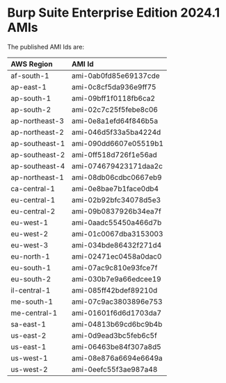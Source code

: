 # Burp Suite Enterprise Edition 2024.1 AMIs

The published AMI Ids are:

| AWS Region | AMI Id |
| :--------- | :----- |
| af-south-1 | ami-0ab0fd85e69137cde |
| ap-east-1 | ami-0c8cf5da936e9ff75 |
| ap-south-1 | ami-09bff1f0118fb6ca2 |
| ap-south-2 | ami-02c7c25f5febe8c06 |
| ap-northeast-3 | ami-0e8a1efd64f846b5a |
| ap-northeast-2 | ami-046d5f33a5ba4224d |
| ap-southeast-1 | ami-090dd6607e05519b1 |
| ap-southeast-2 | ami-0ff518d726f1e56ad |
| ap-southeast-4 | ami-074679423171daa2c |
| ap-northeast-1 | ami-08db06cdbc0667eb9 |
| ca-central-1 | ami-0e8bae7b1face0db4 |
| eu-central-1 | ami-02b92bfc34078d5e3 |
| eu-central-2 | ami-09b0837926b34ea7f |
| eu-west-1 | ami-0aadc55450a466d7b |
| eu-west-2 | ami-01c0067dba3153003 |
| eu-west-3 | ami-034bde86432f271d4 |
| eu-north-1 | ami-02471ec0458a0dac0 |
| eu-south-1 | ami-07ac9c810e93fce7f |
| eu-south-2 | ami-030b7e9a66edcee19 |
| il-central-1 | ami-085ff42bdef89210d |
| me-south-1 | ami-07c9ac3803896e753 |
| me-central-1 | ami-01601f6d6d1703da7 |
| sa-east-1 | ami-04813b69cd6bc9b4b |
| us-east-2 | ami-0d9ead3bc5feb6c5f |
| us-east-1 | ami-06463be84f307a8d5 |
| us-west-1 | ami-08e876a6694e6649a |
| us-west-2 | ami-0eefc55f3ae987a48 |
